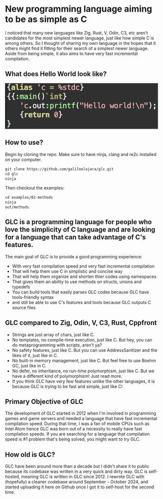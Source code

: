# New programming language aiming to be as simple as C
I noticed that many new languages like Zig, Rust, V, Odin, C3, etc aren't candidates for the most simplest newer language, just like how simple C is among others. So I thought of sharing my own language in the hopes that it others might find it fitting for their search of a simplest newer language. Aside from being simple, it also aims to have very fast incremental compilation.

What does Hello World look like?
-
![hello](/images/helloworld.png)

How to use?
-
Begin by cloning the repo. Make sure to have ninja, clang and re2c installed on your computer.
```
git clone https://github.com/galileolajara/glc.git
cd glc
ninja
```
Then checkout the examples:
```
cd examples/02-methods
ninja
out/methods
```

GLC is a programming language for people who love the simplicity of C language and are looking for a language that can take advantage of C's features.
-
The main goal of GLC is to provide a good programming experience:
- With very fast compilation speed and very fast incremental compilation
- That will help them use C in simplistic and concise way
- That will help them organize and shorten thier codes using namespaces
- That gives them an ability to use methods on structs, unions and typedefs
- You can build tools that easily parses GLC codes because GLC have tools-friendly syntax
- and still be able to use C's features and tools because GLC outputs C source files

GLC compared to Zig, Odin, V, C3, Rust, Cppfront
-
- Strings are just array of chars, just like C.
- No templates, no compile-time execution, just like C. But hey, you can do metaprogramming with scripts, aren't ya?
- No safety features, just like C. But you can use AddressSanitizer and the likes of it, just like in C.
- No built-in memory management, just like C. But feel free to use Boehm GC, just like in C.
- No defer, no inheritance, no run-time polymorphism, just like C. But we have a different kind of polymorphism! Just read more.
- If you think GLC have very few features unlike the other languages, it is because GLC is trying to be fast and simple, just like C!

Primary Objective of GLC
-
The development of GLC started in 2012 when I'm involved in programming games and game servers and needed a language that have fast incremental compilation speed.
During that time, I was a fan of mobile CPUs such as Intel Atom hence GLC was born out of a necessity to really have fast compilation speeds.
If you are searching for a language that compilation speed is #1 problem that's being solved, you might want to try GLC.

How old is GLC?
-
GLC have been around more than a decade but I didn't share it to public because its codebase was written in a very quick and dirty way.
GLC is self-hosted, meaning GLC is written in GLC since 2012. I rewrote GLC with (hopefully) a cleaner codebase around September - October 2024,
and started uploading it here on Github once I got it to self-host for the second time.
